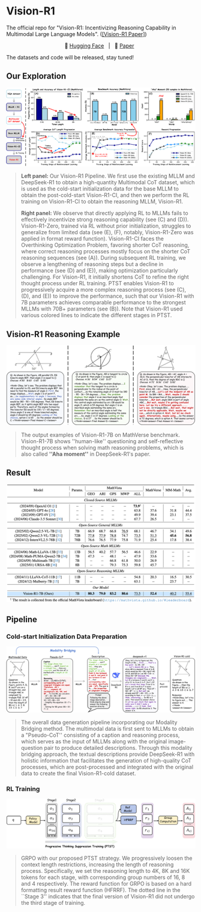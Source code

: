 # Vision-R1

The official repo for "Vision-R1: Incentivizing Reasoning Capability in Multimodal Large Language Models". (<a href="https://github.com/Osilly/Vision-R1/blob/main/Vision-R1.pdf">[Vision-R1 Paper]</a>)  

<p align="center">
       🤗 <a href="">Hugging Face</a>&nbsp&nbsp | &nbsp&nbsp📑 <a href="https://arxiv.org/abs/2503.06749">Paper</a>&nbsp&nbsp
</p> 

The datasets and code will be released, stay tuned!

## Our Exploration

![](figs/exploration.png)

> **Left panel:** Our Vision-R1 Pipeline. We first use the existing MLLM and DeepSeek-R1 to obtain a high-quantity Multimodal CoT dataset, which is used as the cold-start initialization data for the base MLLM to obtain the post-cold-start Vision-R1-CI, and then we perform the RL training on Vision-R1-CI to obtain the reasoning MLLM, Vision-R1.
> 
> **Right panel:** We observe that directly applying RL to MLLMs fails to effectively incentivize  strong reasoning capability (see (C) and (D)).  Vision-R1-Zero, trained via RL without prior initialization, struggles to generalize from limited data (see (E), (F), notably, Vision-R1-Zero was applied in format reward function). Vision-R1-CI faces the Overthinking Optimization Problem, favoring shorter CoT reasoning, where correct reasoning processes mostly focus on the shorter CoT reasoning sequences (see (A)). During subsequent RL training, we observe a lengthening of reasoning steps but a decline in performance (see (D) and (E)), making optimization particularly challenging. For Vision-R1, it initially shortens CoT to refine the right thought process under RL training. PTST enables Vision-R1 to progressively acquire a more complex reasoning process (see (C), (D), and (E)) to improve the performance, such that our Vision-R1 with 7B parameters achieves comparable performance to the strongest MLLMs with 70B+ parameters (see (B)). Note that Vision-R1 used various colored lines to indicate the different stages in PTST.

## Vision-R1 Reasoning Example

![](figs/reasoning_example.png)

> The output examples of Vision-R1-7B on MathVerse benchmark. Vision-R1-7B shows ''human-like'' questioning and self-reflective thought process when solving math reasoning problems, which is also called **''Aha moment''** in DeepSeek-R1's paper.

## Result

![](figs/result_7B.png)

## Pipeline

### Cold-start Initialization Data Preparation 

![](figs/data_pipeline.png)

> The overall data generation pipeline incorporating our Modality Bridging method. The multimodal data is first sent to MLLMs to obtain a "Pseudo-CoT'' consisting of a caption and reasoning process, which serves as the input of MLLMs along with the original image-question pair to produce detailed descriptions. Through this modality bridging approach, the textual descriptions provide DeepSeek-R1 with holistic information that facilitates the generation of high-quality CoT processes, which are post-processed and integrated with the original data to create the final Vision-R1-cold dataset.

### RL Training

![](figs/PTST.png)

> GRPO with our proposed PTST strategy.  We progressively loosen the context length restrictions, increasing the length of reasoning process. Specifically, we set the reasoning length to 4K, 8K and 16K tokens for each stage, with corresponding group numbers of 16, 8 and 4 respectively. The reward function for GRPO is based on a hard formatting result reward function (HFRRF). The dotted line in the ``Stage 3'' indicates that the final version of Vision-R1 did not undergo the third stage of training.


